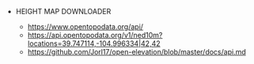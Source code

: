- HEIGHT MAP DOWNLOADER

  - https://www.opentopodata.org/api/
   - https://api.opentopodata.org/v1/ned10m?locations=39.747114,-104.996334|42,42
  - https://github.com/Jorl17/open-elevation/blob/master/docs/api.md
